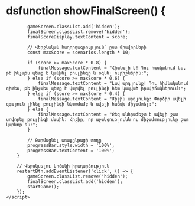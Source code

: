 # dsfunction showFinalScreen() {
            gameScreen.classList.add('hidden');
            finalScreen.classList.remove('hidden');
            finalScoreDisplay.textContent = score;
            
            // Վերջնական հաղորդագրություն՝ ըստ միավորների
            const maxScore = scenarios.length * 10;
            
            if (score >= maxScore * 0.8) {
                finalMessage.textContent = "Հիանալի է! Դու հասկանում ես, թե ինչպես պետք է կանխել բուլինգը և օգնել ուրիշներին:";
            } else if (score >= maxScore * 0.6) {
                finalMessage.textContent = "Լավ արդյունք! Դու հիմնականում գիտես, թե ինչպես պետք է վարվել բուլինգի հետ կապված իրավիճակներում:";
            } else if (score >= maxScore * 0.4) {
                finalMessage.textContent = "Միջին արդյունք: Փորձիր ավելի զգայուն լինել բուլինգի նկատմամբ և ավելի հաճախ միջամտել:";
            } else {
                finalMessage.textContent = "Քեզ անհրաժեշտ է ավելի շատ սովորել բուլինգի մասին: Հիշիր, որ աջակցությունն ու միջամտությունը շատ կարևոր են:";
            }
            
            // Թարմացնել առաջընթացի տողը
            progressBar.style.width = '100%';
            progressBar.textContent = '100%';
        }
        
        // Վերսկսելու կոճակի իրադարձություն
        restartBtn.addEventListener('click', () => {
            gameScreen.classList.remove('hidden');
            finalScreen.classList.add('hidden');
            startGame();
        });
    </script>
</body>
</html>
